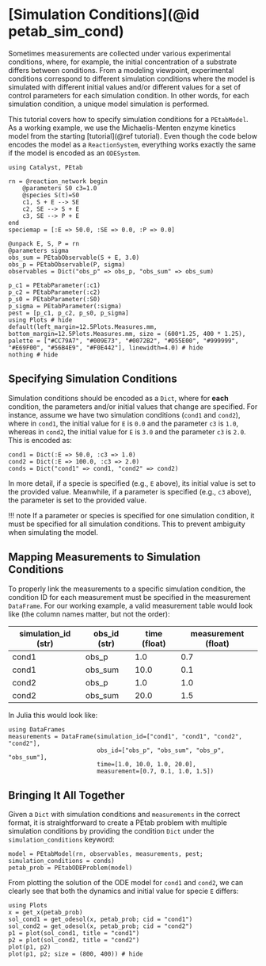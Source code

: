# [Simulation Conditions](@id petab_sim_cond)

Sometimes measurements are collected under various experimental conditions, where, for example, the initial concentration of a substrate differs between conditions. From a modeling viewpoint, experimental conditions correspond to different simulation conditions where the model is simulated with different initial values and/or different values for a set of control parameters for each simulation condition. In other words, for each simulation condition, a unique model simulation is performed.

This tutorial covers how to specify simulation conditions for a `PEtabModel`. As a working example, we use the Michaelis-Menten enzyme kinetics model from the starting [tutorial](@ref tutorial). Even though the code below encodes the model as a `ReactionSystem`, everything works exactly the same if the model is encoded as an `ODESystem`.

```@example 1
using Catalyst, PEtab

rn = @reaction_network begin
    @parameters S0 c3=1.0
    @species S(t)=S0
    c1, S + E --> SE
    c2, SE --> S + E
    c3, SE --> P + E
end
speciemap = [:E => 50.0, :SE => 0.0, :P => 0.0]

@unpack E, S, P = rn
@parameters sigma
obs_sum = PEtabObservable(S + E, 3.0)
obs_p = PEtabObservable(P, sigma)
observables = Dict("obs_p" => obs_p, "obs_sum" => obs_sum)

p_c1 = PEtabParameter(:c1)
p_c2 = PEtabParameter(:c2)
p_s0 = PEtabParameter(:S0)
p_sigma = PEtabParameter(:sigma)
pest = [p_c1, p_c2, p_s0, p_sigma]
using Plots # hide
default(left_margin=12.5Plots.Measures.mm, bottom_margin=12.5Plots.Measures.mm, size = (600*1.25, 400 * 1.25), palette = ["#CC79A7", "#009E73", "#0072B2", "#D55E00", "#999999", "#E69F00", "#56B4E9", "#F0E442"], linewidth=4.0) # hide
nothing # hide
```

## Specifying Simulation Conditions

Simulation conditions should be encoded as a `Dict`, where for **each** condition, the parameters and/or initial values that change are specified. For instance, assume we have two simulation conditions (`cond1` and `cond2`), where in `cond1`, the initial value for `E` is `0.0` and the parameter `c3` is `1.0`, whereas in `cond2`, the initial value for `E` is `3.0` and the parameter `c3` is `2.0`. This is encoded as:

```@example 1
cond1 = Dict(:E => 50.0, :c3 => 1.0)
cond2 = Dict(:E => 100.0, :c3 => 2.0)
conds = Dict("cond1" => cond1, "cond2" => cond2)
```

In more detail, if a specie is specified (e.g., `E` above), its initial value is set to the provided value. Meanwhile, if a parameter is specified (e.g., `c3` above), the parameter is set to the provided value.

!!! note
    If a parameter or species is specified for one simulation condition, it must be specified for all simulation conditions. This to prevent ambiguity when simulating the model.

## Mapping Measurements to Simulation Conditions

To properly link the measurements to a specific simulation condition, the condition ID for each measurement must be specified in the measurement `DataFrame`. For our working example, a valid measurement table would look like (the column names matter, but not the order):

| simulation_id (str) | obs_id (str) | time (float) | measurement (float) |
|---------------------|--------------|--------------|---------------------|
| cond1               | obs_p        | 1.0          | 0.7                 |
| cond1               | obs_sum      | 10.0         | 0.1                 |
| cond2               | obs_p        | 1.0          | 1.0                 |
| cond2               | obs_sum      | 20.0         | 1.5                 |

In Julia this would look like:

```@example 1
using DataFrames
measurements = DataFrame(simulation_id=["cond1", "cond1", "cond2", "cond2"],
                         obs_id=["obs_p", "obs_sum", "obs_p", "obs_sum"],
                         time=[1.0, 10.0, 1.0, 20.0],
                         measurement=[0.7, 0.1, 1.0, 1.5])
```

## Bringing It All Together

Given a `Dict` with simulation conditions and `measurements` in the correct format, it is straightforward to create a PEtab problem with multiple simulation conditions by providing the condition `Dict` under the `simulation_conditions` keyword:

```@example 1
model = PEtabModel(rn, observables, measurements, pest; simulation_conditions = conds)
petab_prob = PEtabODEProblem(model)
```

From plotting the solution of the ODE model for `cond1` and `cond2`, we can clearly see that both the dynamics and initial value for specie `E` differs:

```@example 1
using Plots
x = get_x(petab_prob)
sol_cond1 = get_odesol(x, petab_prob; cid = "cond1")
sol_cond2 = get_odesol(x, petab_prob; cid = "cond2")
p1 = plot(sol_cond1, title = "cond1")
p2 = plot(sol_cond2, title = "cond2")
plot(p1, p2)
plot(p1, p2; size = (800, 400)) # hide
```
